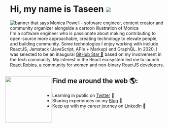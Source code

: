 # Hi, my name is Taseen ![](https://user-images.githubusercontent.com/18350557/176309783-0785949b-9127-417c-8b55-ab5a4333674e.gif)

<img src="https://raw.githubusercontent.com/M0nica/M0nica/master/gh-header-image-cropped.png" alt="banner that says Monica Powell - software engineer, content creator and community organizer alongside a cartoon illustration of Monica">
I'm a software engineer who is passionate about making contributing to open-source more approachable, creating technology to elevate people, and building community. Some technologies I enjoy working with include ReactJS, Jamstack (JavaScript, APIs + Markup) and GraphQL. In 2020, I was selected to be an inaugural <a href="https://stars.github.com/">GitHub Star 🌟</a> based on my involvement in the tech community.  My interest in the React ecosystem led me to launch <a href="https://www.reactrobins.com/">React Robins</a>, a community for women and non-binary ReactJS developers.


## Find me around the web 🌎: <a href="https://tanvir.io/"><img style="margin-left:-1rem" align="left" width="150" height="150" src="https://iili.io/JnqUZlV.gif?raw=true"></a>
- Learning in public on <a href="https://twitter.com/dopetanvir">Twitter</a> 🐤
- Sharing experiences on my <a href="https://tanvir.io/blog"> Blog</a> 🏓
- Keep up with my career journey on <a href="https://www.linkedin.com/in/taseen-tanvir/">LinkedIn</a> 💼
